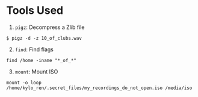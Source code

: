 # Tools Used
  1. `pigz`: Decompress a Zlib file
  
  ```
  $ pigz -d -z 10_of_clubs.wav
  ```
  2. `find`: Find flags
  
  ```
  find /home -iname "*_of_*"
  ```
  3. `mount`: Mount ISO
  
  ```
  mount -o loop /home/kylo_ren/.secret_files/my_recordings_do_not_open.iso /media/iso
  ```
